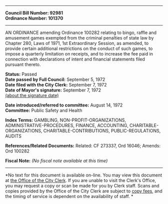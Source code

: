 * * * * *  
  
**Council Bill Number: [](#h0)[](#h2)92981**   
**Ordinance Number: 101370**  
  
* * * * *  
  
AN ORDINANCE amending Ordinance 100282 relating to bingo, raffle and amusement games exempted from the criminal penalties of state law by Chapter 280, Laws of 1971, 1st Extraordinary Session, as amended, to provide certain additional restrictions on the conduct of such games, to impose a quarterly limitation on receipts, and to increase the fee paid in connection with declarations of intent and financial statements filed pursuant thereto.  
  
**Status:** Passed   
**Date passed by Full Council:** September 5, 1972   
**Date filed with the City Clerk:** September 7, 1972   
**Date of Mayor's signature:** September 7, 1972   
[(about the signature date)](/~public/approvaldate.htm)   
  
  
**Date introduced/referred to committee:** August 14, 1972   
**Committee:** Public Safety and Health   
  
**Index Terms:** GAMBLING, NON-PROFIT-ORGANIZATIONS, ADMINISTRATIVE-PROCEDURES, FINANCE, ACCOUNTING, CHARITABLE-ORGANIZATIONS, CHARITABLE-CONTRIBUTIONS, PUBLIC-REGULATIONS, AUDITS  
  
**References/Related Documents:** Related: CF 273337, Ord 16046; Amends: Ord 100282  
  
**Fiscal Note:** *(No fiscal note available at this time)*  
  
* * * * *  
  
*No text for this document is available on-line. You may view this document at [the Office of the City Clerk](http://www.seattle.gov/leg/clerk/contactUs.htm). If you are unable to visit the Clerk's Office, you may request a copy or scan be made for you by Clerk staff. Scans and copies provided by the Office of the City Clerk are subject to [copy fees](http://clerk.seattle.gov/~public/clerkfees.htm), and the timing of service is dependent on the availability of staff. *  
  
  
